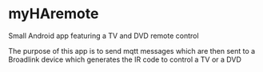 # myHAremote
Small Android app featuring a TV and DVD remote control

The purpose of this app is to send mqtt messages which are then sent to a Broadlink device which generates the IR code to control a TV or a DVD
